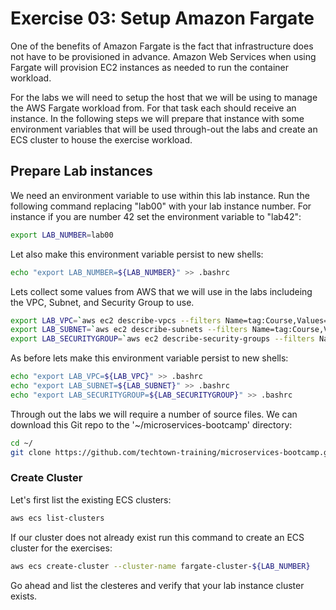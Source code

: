 # Exercise 03: Setup Amazon Fargate

One of the benefits of Amazon Fargate is the fact that infrastructure does not have to be provisioned in advance.  Amazon Web Services when using Fargate will provision EC2 instances as needed to run the container workload.

For the labs we will need to setup the host that we will be using to manage the AWS Fargate workload from.  For that task each should receive an instance.  In the following steps we will prepare that instance with some environment variables that will be used through-out the labs and create an ECS cluster to house the exercise workload.

## Prepare Lab instances
We need an environment variable to use within this lab instance.  Run the following command replacing "lab00" with your lab instance number. For instance if you are number 42 set the environment variable to "lab42":
~~~bash
export LAB_NUMBER=lab00
~~~

Let also make this environment variable persist to new shells:
~~~bash
echo "export LAB_NUMBER=${LAB_NUMBER}" >> .bashrc
~~~

Lets collect some values from AWS that we will use in the labs includeing the VPC, Subnet, and Security Group to use.
~~~bash
export LAB_VPC=`aws ec2 describe-vpcs --filters Name=tag:Course,Values=MICROENGINEER --query 'Vpcs[].VpcId' --output text`
export LAB_SUBNET=`aws ec2 describe-subnets --filters Name=tag:Course,Values=MICROENGINEER --query 'Subnets[].SubnetId' --output text`
export LAB_SECURITYGROUP=`aws ec2 describe-security-groups --filters Name=tag:Course,Values=MICROENGINEER --query 'SecurityGroups[].GroupId' --output text`
~~~

As before lets make this environment variable persist to new shells:
~~~bash
echo "export LAB_VPC=${LAB_VPC}" >> .bashrc
echo "export LAB_SUBNET=${LAB_SUBNET}" >> .bashrc
echo "export LAB_SECURITYGROUP=${LAB_SECURITYGROUP}" >> .bashrc
~~~

Through out the labs we will require a number of source files.  We can download this Git repo to the '~/microservices-bootcamp' directory:
~~~bash
cd ~/
git clone https://github.com/techtown-training/microservices-bootcamp.git
~~~

### Create Cluster
Let's first list the existing ECS clusters:
~~~bash
aws ecs list-clusters
~~~

If our cluster does not already exist run this command to create an ECS cluster for the exercises:
~~~bash
aws ecs create-cluster --cluster-name fargate-cluster-${LAB_NUMBER}
~~~

Go ahead and list the clesteres and verify that your lab instance cluster exists.
